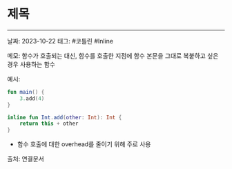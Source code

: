 # 제목
---

날짜: 2023-10-22
태그: #코틀린 #Inline

메모:
함수가 호출되는 대신, 함수를 호출한 지점에 함수 본문을 그대로 복붙하고 싶은 경우 사용하는 함수

예시:
```kotlin
fun main() {
	3.add(4)
}

inline fun Int.add(other: Int): Int {
	return this + other
}
```

- 함수 호출에 대한 overhead를 줄이기 위해 주로 사용

출처:
연결문서
